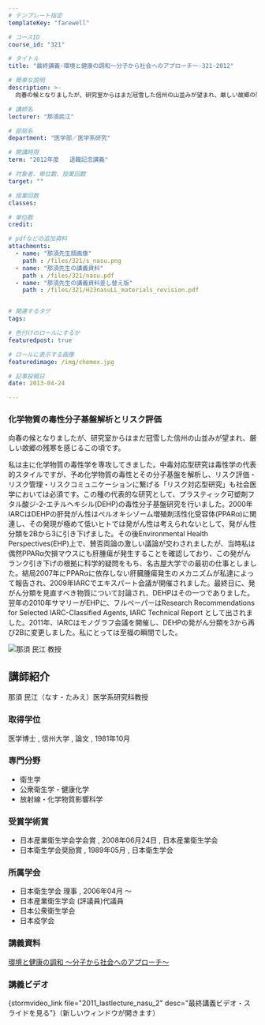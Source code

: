 ```yaml
---
# テンプレート指定
templateKey: "farewell"

# コースID
course_id: "321"

# タイトル
title: "最終講義-環境と健康の調和〜分子から社会へのアプローチ〜-321-2012"

# 簡単な説明
description: >-
  向春の候となりましたが、研究室からはまだ冠雪した信州の山並みが望まれ、厳しい故郷の残寒を感じるこの頃です。 私は主に化学物質の毒性学を専攻してきました。中毒対応型研究は毒性学の代表的スタイルで...

# 講師名
lecturer: "那須民江"

# 部局名
department: "医学部／医学系研究"

# 開講時限
term: "2012年度	退職記念講義"

# 対象者、単位数、授業回数
target: ""

# 授業回数
classes: 

# 単位数
credit: 

# pdfなどの追加資料
attachments: 
  - name: "那須先生顔画像" 
    path : /files/321/s_nasu.png
  - name: "那須先生の講義資料" 
    path : /files/321/nasu.pdf
  - name: "那須先生の講義資料差し替え版" 
    path : /files/321/H23nasuLL_materials_revision.pdf


# 関連するタグ
tags:

# 色付けのロールにするか
featuredpost: true

# ロールに表示する画像
featuredimage: /img/chemex.jpg

# 記事投稿日
date: 2013-04-24

---
```

### 化学物質の毒性分子基盤解析とリスク評価 

向春の候となりましたが、研究室からはまだ冠雪した信州の山並みが望まれ、厳しい故郷の残寒を感じるこの頃です。 

私は主に化学物質の毒性学を専攻してきました。中毒対応型研究は毒性学の代表的スタイルですが、予め化学物質の毒性とその分子基盤を解析し、リスク評価・リスク管理・リスクコミュニケーションに繋げる「リスク対応型研究」も社会医学においては必須です。この種の代表的な研究として、プラスティック可塑剤フタル酸ジ-2-エチルヘキシル(DEHP)の毒性分子基盤研究を行いました。2000年IARCはDEHPの肝発がん性はペルオキシゾーム増殖剤活性化受容体(PPARα)に関連し、その発現が極めて低いヒトでは発がん性は考えられないとして、発がん性分類を2Bから3に引き下げました。その後Environmental Health Perspectives(EHP)上で、賛否両論の激しい議論が交わされましたが、当時私は偶然PPARα欠損マウスにも肝腫瘍が発生することを確認しており、この発がんランク引き下げの根拠に科学的疑問をもち、名古屋大学での最初の仕事としました。結局2007年にPPARαに依存しない肝臓腫瘍発生のメカニズムが私達によって報告され、2009年IARCでエキスパート会議が開催されました。最終日に、発がん分類を見直すべき物質について討論され、DEHPはその一つでありました。翌年の2010年サマリーがEHPに、フルペーパーはResearch Recommendations for Selected IARC-Classified Agents, IARC Technical Report として出されました。2011年、IARCはモノグラフ会議を開催し、DEHPの発がん分類を3から再び2Bに変更しました。私にとっては至福の瞬間でした。

![那須 民江 教授](/files/321/s_nasu.png) 
## 講師紹介

那須 民江（なす・たみえ）医学系研究科教授 

### 取得学位

医学博士 , 信州大学 , 論文 , 1981年10月 

### 専門分野

  * 衛生学
  * 公衆衛生学・健康化学
  * 放射線・化学物質影響科学

### 受賞学術賞

  * 日本産業衛生学会学会賞 , 2008年06月24日 , 日本産業衛生学会
  * 日本衛生学会奨励賞 , 1989年05月 , 日本衛生学会

### 所属学会

  * 日本衛生学会 理事 , 2006年04月 〜
  * 日本産業衛生学会 (評議員)代議員
  * 日本公衆衛生学会
  * 日本疫学会
### 講義資料


[環境と健康の調和 〜分子から社会へのアプローチ〜](/files/321/H23nasuLL_materials_revision.pdf) 

### 講義ビデオ

{stormvideo_link file="2011_lastlecture_nasu_2" desc="最終講義ビデオ・スライドを見る"}（新しいウィンドウが開きます）